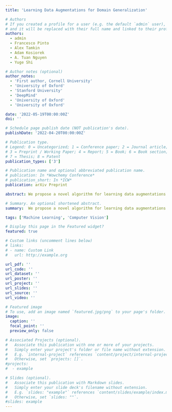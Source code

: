 ```yaml
---
title: 'Learning Data Augmentations for Domain Generalization'

# Authors
# If you created a profile for a user (e.g. the default `admin` user), write the username (folder name) here
# and it will be replaced with their full name and linked to their profile.
authors:
  - admin
  - Francesco Pinto
  - Alex Tamkin
  - Adam Kosiorek
  - A. Tuan Nguyen 
  - Yuge Shi

# Author notes (optional)
author_notes:
  - 'First author, Cornell University'
  - 'University of Oxford'
  - 'Stanford University'
  - 'DeepMind'
  - 'University of Oxford'
  - 'University of Oxford'

date: '2022-05-19T00:00:00Z'
doi: ''

# Schedule page publish date (NOT publication's date).
publishDate: '2022-04-20T00:00:00Z'

# Publication type.
# Legend: 0 = Uncategorized; 1 = Conference paper; 2 = Journal article;
# 3 = Preprint / Working Paper; 4 = Report; 5 = Book; 6 = Book section;
# 7 = Thesis; 8 = Patent
publication_types: ['3']

# Publication name and optional abbreviated publication name.
# publication: In *Wowchemy Conference*
# publication_short: In *ICW*
publication: arXiv Preprint

abstract: We propose a novel algorithm for learning data augmentations for domain generalization. Our approach achieves state-of-the-art performance on Camelyon17-WILDS, a dataset for tumor classification across different hospitals, PovertyMap-WILDS, a dataset for poverty mapping across different countries, FMoW-Wilds, a dataset for land use classification across different regions and years, and ColoredMNIST, a dataset of colored handwritten digits.

# Summary. An optional shortened abstract.
summary:  We propose a novel algorithm for learning data augmentations for domain generalization. Our approach achieves state-of-the-art performance on several real-world datasets.

tags: ['Machine Learning', 'Computer Vision']

# Display this page in the Featured widget?
featured: true

# Custom links (uncomment lines below)
# links:
# - name: Custom Link
#   url: http://example.org

url_pdf: ''
url_code: ''
url_dataset: ''
url_poster: ''
url_project: ''
url_slides: ''
url_source: ''
url_video: ''

# Featured image
# To use, add an image named `featured.jpg/png` to your page's folder.
image:
  caption: ''
  focal_point: ''
  preview_only: false

# Associated Projects (optional).
#   Associate this publication with one or more of your projects.
#   Simply enter your project's folder or file name without extension.
#   E.g. `internal-project` references `content/project/internal-project/index.md`.
#   Otherwise, set `projects: []`.
#projects:
#  - example

# Slides (optional).
#   Associate this publication with Markdown slides.
#   Simply enter your slide deck's filename without extension.
#   E.g. `slides: "example"` references `content/slides/example/index.md`.
#   Otherwise, set `slides: ""`.
#slides: example
---
```

<!---
{{% callout note %}}
Click the _Cite_ button above to demo the feature to enable visitors to import publication metadata into their reference management software.
{{% /callout %}}

{{% callout note %}}
Create your slides in Markdown - click the _Slides_ button to check out the example.
{{% /callout %}}

Supplementary notes can be added here, including [code, math, and images](https://wowchemy.com/docs/writing-markdown-latex/).
-->